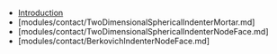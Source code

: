 - [Introduction](contact/tutorials/introduction/index.md)
- [modules/contact/TwoDimensionalSphericalIndenterMortar.md]
- [modules/contact/TwoDimensionalSphericalIndenterNodeFace.md]
- [modules/contact/BerkovichIndenterNodeFace.md]
